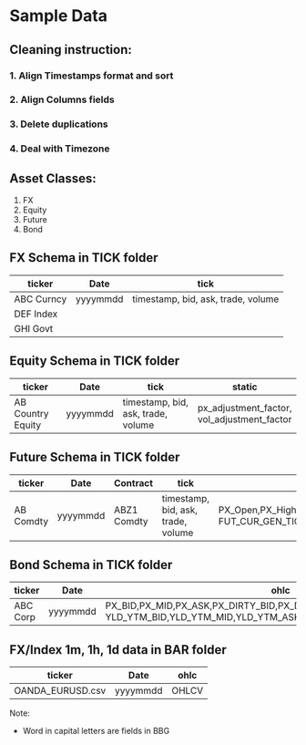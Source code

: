# Sample Data

## Cleaning instruction:
### 1. Align Timestamps format and sort
### 2. Align Columns fields
### 3. Delete duplications
### 4. Deal with Timezone


## Asset Classes:
1. FX
2. Equity
3. Future
4. Bond

## FX Schema in TICK folder
| ticker     | Date     | tick                               | 
|------------|----------|------------------------------------|
| ABC Curncy | yyyymmdd | timestamp, bid, ask, trade, volume |  
| DEF Index  |          |                                    |  
| GHI Govt   |          |                                    | 

## Equity Schema in TICK folder

| ticker            | Date     | tick                               | static                                      | 
|-------------------|----------|------------------------------------|---------------------------------------------|
| AB Country Equity | yyyymmdd | timestamp, bid, ask, trade, volume | px_adjustment_factor, <br/>vol_adjustment_factor |

## Future Schema in TICK folder

| ticker    | Date     | Contract    |tick                               | static                                                               | 
|-----------|----------|-------------|-----------------------------------|----------------------------------------------------------------------|
| AB Comdty | yyyymmdd | ABZ1 Comdty |timestamp, bid, ask, trade, volume | PX_Open,PX_High,PX_Low,Last_Price,Volume,<br/>FUT_CUR_GEN_TICKER,OPEN_INT |

## Bond Schema in TICK folder

| ticker    | Date     | ohlc                                                                                                          | 
|-----------|----------|---------------------------------------------------------------------------------------------------------------|
| ABC Corp  | yyyymmdd | PX_BID,PX_MID,PX_ASK,PX_DIRTY_BID,PX_DIRTY_MID,PX_DIRTY_ASK,PX_LAST, <br/>YLD_YTM_BID,YLD_YTM_MID,YLD_YTM_ASK |


## FX/Index 1m, 1h, 1d data in BAR folder

| ticker           | Date     | ohlc  | 
|------------------|----------|-------|
| OANDA_EURUSD.csv | yyyymmdd | OHLCV |



Note:
* Word in capital letters are fields in BBG 


